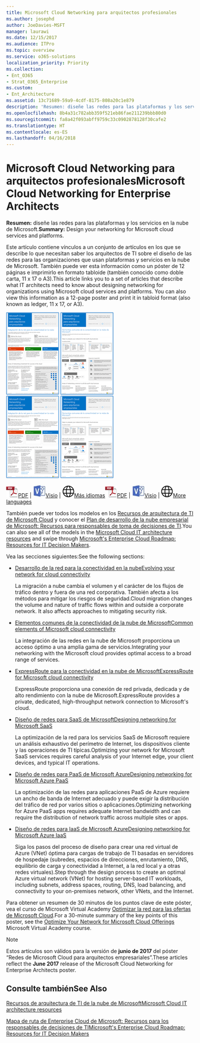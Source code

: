 ```yaml
---
title: Microsoft Cloud Networking para arquitectos profesionales
ms.author: josephd
author: JoeDavies-MSFT
manager: laurawi
ms.date: 12/15/2017
ms.audience: ITPro
ms.topic: overview
ms.service: o365-solutions
localization_priority: Priority
ms.collection:
- Ent_O365
- Strat_O365_Enterprise
ms.custom:
- Ent_Architecture
ms.assetid: 13c71689-59a9-4cdf-8175-808a20c1e879
description: 'Resumen: diseñe las redes para las plataformas y los servicios en la nube de Microsoft.'
ms.openlocfilehash: 8b4a31c782abb359f521eb86fae211239bbb80d0
ms.sourcegitcommit: fa8a42f093abff9759c33c0902878128f30cafe2
ms.translationtype: HT
ms.contentlocale: es-ES
ms.lasthandoff: 04/16/2018
---
```

# <a name="microsoft-cloud-networking-for-enterprise-architects"></a><span data-ttu-id="4f107-103">Microsoft Cloud Networking para arquitectos profesionales</span><span class="sxs-lookup"><span data-stu-id="4f107-103">Microsoft Cloud Networking for Enterprise Architects</span></span>

 <span data-ttu-id="4f107-104">**Resumen:** diseñe las redes para las plataformas y los servicios en la nube de Microsoft.</span><span class="sxs-lookup"><span data-stu-id="4f107-104">**Summary:** Design your networking for Microsoft cloud services and platforms.</span></span>
  
<span data-ttu-id="4f107-p101">Este artículo contiene vínculos a un conjunto de artículos en los que se describe lo que necesitan saber los arquitectos de TI sobre el diseño de las redes para las organizaciones que usan plataformas y servicios en la nube de Microsoft. También puede ver esta información como un póster de 12 páginas e imprimirlo en formato tabloide (también conocido como doble carta, 11 x 17 o A3).</span><span class="sxs-lookup"><span data-stu-id="4f107-p101">This article links you to a set of articles that describe what IT architects need to know about designing networking for organizations using Microsoft cloud services and platforms. You can also view this information as a 12-page poster and print it in tabloid format (also known as ledger, 11 x 17, or A3).</span></span>
  
<span data-ttu-id="4f107-107">[![Imagen en miniatura del modelo de redes de Microsoft Cloud](images/95e8ab6a-b4d0-4836-acc1-b0b77ebf46e6.png)  
](https://go.microsoft.com/fwlink/p/?linkid=842073)</span><span class="sxs-lookup"><span data-stu-id="4f107-107">[![Thumb image for Microsoft cloud networking model](images/95e8ab6a-b4d0-4836-acc1-b0b77ebf46e6.png)  
](https://go.microsoft.com/fwlink/p/?linkid=842073)</span></span>
  
<span data-ttu-id="4f107-108">![Archivo PDF](images/ITPro_Other_PDFicon.png)[PDF](https://go.microsoft.com/fwlink/p/?linkid=842073) | ![Archivo de Visio](images/ITPro_Other_VisioIcon.jpg)[Visio](https://go.microsoft.com/fwlink/p/?linkid=842074) | ![Ver una página con versiones en otros idiomas](images/e16c992d-b0f8-48ae-bf44-db7a9fcaab9e.png)[Más idiomas](https://www.microsoft.com/download/details.aspx?id=54425)</span><span class="sxs-lookup"><span data-stu-id="4f107-108">![PDF file](images/ITPro_Other_PDFicon.png)[PDF](https://go.microsoft.com/fwlink/p/?linkid=842073) | ![Visio file](images/ITPro_Other_VisioIcon.jpg)[Visio](https://go.microsoft.com/fwlink/p/?linkid=842074) | ![See a page with versions in additional languages](images/e16c992d-b0f8-48ae-bf44-db7a9fcaab9e.png)[More languages](https://www.microsoft.com/download/details.aspx?id=54425)</span></span>
  
<span data-ttu-id="4f107-109">También puede ver todos los modelos en los [Recursos de arquitectura de TI de Microsoft Cloud](microsoft-cloud-it-architecture-resources.md) y conocer el [Plan de desarrollo de la nube empresarial de Microsoft: Recursos para responsables de toma de decisiones de TI](https://aka.ms/cloudarchitecture).</span><span class="sxs-lookup"><span data-stu-id="4f107-109">You can also see all of the models in the [Microsoft Cloud IT architecture resources](microsoft-cloud-it-architecture-resources.md) and swipe through [Microsoft's Enterprise Cloud Roadmap: Resources for IT Decision Makers](https://aka.ms/cloudarchitecture).</span></span>
  
<span data-ttu-id="4f107-110">Vea las secciones siguientes:</span><span class="sxs-lookup"><span data-stu-id="4f107-110">See the following sections:</span></span>
  
- [<span data-ttu-id="4f107-111">Desarrollo de la red para la conectividad en la nube</span><span class="sxs-lookup"><span data-stu-id="4f107-111">Evolving your network for cloud connectivity</span></span>](evolving-your-network-for-cloud-connectivity.md)
    
    <span data-ttu-id="4f107-p102">La migración a nube cambia el volumen y el carácter de los flujos de tráfico dentro y fuera de una red corporativa. También afecta a los métodos para mitigar los riesgos de seguridad.</span><span class="sxs-lookup"><span data-stu-id="4f107-p102">Cloud migration changes the volume and nature of traffic flows within and outside a corporate network. It also affects approaches to mitigating security risk.</span></span>
    
- [<span data-ttu-id="4f107-114">Elementos comunes de la conectividad de la nube de Microsoft</span><span class="sxs-lookup"><span data-stu-id="4f107-114">Common elements of Microsoft cloud connectivity</span></span>](common-elements-of-microsoft-cloud-connectivity.md)
    
    <span data-ttu-id="4f107-115">La integración de las redes en la nube de Microsoft proporciona un acceso óptimo a una amplia gama de servicios.</span><span class="sxs-lookup"><span data-stu-id="4f107-115">Integrating your networking with the Microsoft cloud provides optimal access to a broad range of services.</span></span>
    
- [<span data-ttu-id="4f107-116">ExpressRoute para la conectividad en la nube de Microsoft</span><span class="sxs-lookup"><span data-stu-id="4f107-116">ExpressRoute for Microsoft cloud connectivity</span></span>](expressroute-for-microsoft-cloud-connectivity.md)
    
    <span data-ttu-id="4f107-117">ExpressRoute proporciona una conexión de red privada, dedicada y de alto rendimiento con la nube de Microsoft.</span><span class="sxs-lookup"><span data-stu-id="4f107-117">ExpressRoute provides a private, dedicated, high-throughput network connection to Microsoft's cloud.</span></span>
    
- [<span data-ttu-id="4f107-118">Diseño de redes para SaaS de Microsoft</span><span class="sxs-lookup"><span data-stu-id="4f107-118">Designing networking for Microsoft SaaS</span></span>](designing-networking-for-microsoft-saas.md)
    
    <span data-ttu-id="4f107-119">La optimización de la red para los servicios SaaS de Microsoft requiere un análisis exhaustivo del perímetro de Internet, los dispositivos cliente y las operaciones de TI típicas.</span><span class="sxs-lookup"><span data-stu-id="4f107-119">Optimizing your network for Microsoft SaaS services requires careful analysis of your Internet edge, your client devices, and typical IT operations.</span></span>
    
- [<span data-ttu-id="4f107-120">Diseño de redes para PaaS de Microsoft Azure</span><span class="sxs-lookup"><span data-stu-id="4f107-120">Designing networking for Microsoft Azure PaaS</span></span>](designing-networking-for-microsoft-azure-paas.md)
    
    <span data-ttu-id="4f107-121">La optimización de las redes para aplicaciones PaaS de Azure requiere un ancho de banda de Internet adecuado y puede exigir la distribución del tráfico de red por varios sitios o aplicaciones.</span><span class="sxs-lookup"><span data-stu-id="4f107-121">Optimizing networking for Azure PaaS apps requires adequate Internet bandwidth and can require the distribution of network traffic across multiple sites or apps.</span></span>
    
- [<span data-ttu-id="4f107-122">Diseño de redes para IaaS de Microsoft Azure</span><span class="sxs-lookup"><span data-stu-id="4f107-122">Designing networking for Microsoft Azure IaaS</span></span>](designing-networking-for-microsoft-azure-iaas.md)
    
    <span data-ttu-id="4f107-123">Siga los pasos del proceso de diseño para crear una red virtual de Azure (VNet) óptima para cargas de trabajo de TI basadas en servidores de hospedaje (subredes, espacios de direcciones, enrutamiento, DNS, equilibrio de carga y conectividad a Internet, a la red local y a otras redes virtuales).</span><span class="sxs-lookup"><span data-stu-id="4f107-123">Step through the design process to create an optimal Azure virtual network (VNet) for hosting server-based IT workloads, including subnets, address spaces, routing, DNS, load balancing, and connectivity to your on-premises network, other VNets, and the Internet.</span></span>
    
<span data-ttu-id="4f107-124">Para obtener un resumen de 30 minutos de los puntos clave de este póster, vea el curso de Microsoft Virtual Academy [Optimizar la red para las ofertas de Microsoft Cloud](https://mva.microsoft.com/es-ES/training-courses/optimize-your-network-for-microsoft-cloud-offerings-17743).</span><span class="sxs-lookup"><span data-stu-id="4f107-124">For a 30-minute summary of the key points of this poster, see the [Optimize Your Network for Microsoft Cloud Offerings](https://mva.microsoft.com/es-ES/training-courses/optimize-your-network-for-microsoft-cloud-offerings-17743) Microsoft Virtual Academy course.</span></span>
  
> [!NOTE]
> <span data-ttu-id="4f107-125">Estos artículos son válidos para la versión de **junio de 2017** del póster “Redes de Microsoft Cloud para arquitectos empresariales”.</span><span class="sxs-lookup"><span data-stu-id="4f107-125">These articles reflect the **June 2017** release of the Microsoft Cloud Networking for Enterprise Architects poster.</span></span>
  
## <a name="see-also"></a><span data-ttu-id="4f107-126">Consulte también</span><span class="sxs-lookup"><span data-stu-id="4f107-126">See Also</span></span>

[<span data-ttu-id="4f107-127">Recursos de arquitectura de TI de la nube de Microsoft</span><span class="sxs-lookup"><span data-stu-id="4f107-127">Microsoft Cloud IT architecture resources</span></span>](microsoft-cloud-it-architecture-resources.md)

[<span data-ttu-id="4f107-128">Mapa de ruta de Enterprise Cloud de Microsoft: Recursos para los responsables de decisiones de TI</span><span class="sxs-lookup"><span data-stu-id="4f107-128">Microsoft's Enterprise Cloud Roadmap: Resources for IT Decision Makers</span></span>](https://sway.com/FJ2xsyWtkJc2taRD)



